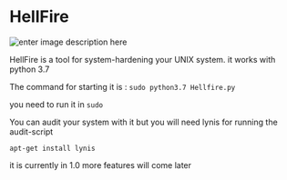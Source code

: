 ﻿# HellFire

![enter image description here](https://thedefensepost.com/wp-content/uploads/2017/12/ah-1y-viper-hellfire-3183047-1170x610.jpg)


HellFire is a tool for system-hardening your UNIX system. 
it works with python 3.7


The command for starting it is :
	`sudo python3.7 Hellfire.py`

you need to run it in `sudo` 

You can audit your system with it but you will need lynis for running the audit-script 

    apt-get install lynis

it is currently in 1.0 more features will come later 



